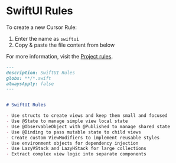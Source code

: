 # SwiftUI Rules

To create a new Cursor Rule:

1. Enter the name as `swiftui`
2. Copy & paste the file content from below

For more information, visit the [Project rules](https://docs.cursor.com/context/rules#project-rules).


```markdown
---
description: SwiftUI Rules
globs: **/*.swift
alwaysApply: false
---


# SwiftUI Rules

- Use structs to create views and keep them small and focused
- Use @State to manage simple view local state
- Use @ObservableObject with @Published to manage shared state
- Use @Binding to pass mutable state to child views
- Create custom ViewModifiers to implement reusable styles
- Use environment objects for dependency injection
- Use LazyVStack and LazyHStack for large collections
- Extract complex view logic into separate components
```